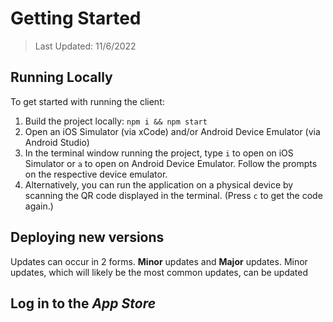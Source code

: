 

# Getting Started

> Last Updated: 11/6/2022



## Running Locally

To get started with running the client:
1. Build the project locally: `npm i && npm start`
1. Open an iOS Simulator (via xCode) and/or Android Device Emulator (via Android Studio)
1. In the terminal window running the project, type `i` to open on iOS Simulator or `a` to open on Android Device Emulator. Follow the prompts on the respective device emulator.
1. Alternatively, you can run the application on a physical device by scanning the QR code displayed in the terminal. (Press `c` to get the code again.)

## Deploying new versions

Updates can occur in 2 forms. **Minor** updates and **Major** updates. Minor updates, which will likely be the most common updates, can be updated

## Log in to the *App Store*





